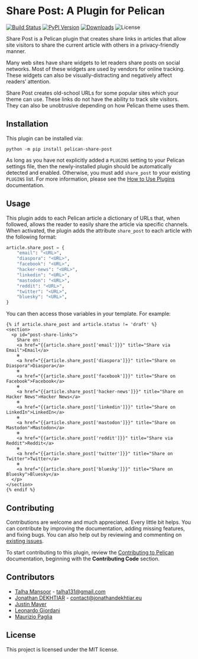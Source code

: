 # Share Post: A Plugin for Pelican

[![Build Status](https://img.shields.io/github/actions/workflow/status/pelican-plugins/share-post/main.yml?branch=main)](https://github.com/pelican-plugins/share-post/actions)
[![PyPI Version](https://img.shields.io/pypi/v/pelican-share-post)](https://pypi.org/project/pelican-share-post/)
[![Downloads](https://img.shields.io/pypi/dm/pelican-share-post)](https://pypi.org/project/pelican-share-post/)
![License](https://img.shields.io/pypi/l/pelican-share-post?color=blue)

Share Post is a Pelican plugin that creates share links in articles that allow site visitors to share the current article with others in a privacy-friendly manner.

Many web sites have share widgets to let readers share posts on social networks. Most of these widgets are used by vendors for online tracking. These widgets can also be visually-distracting and negatively affect readers’ attention.

Share Post creates old-school URLs for some popular sites which your theme can use. These links do not have the ability to track site visitors. They can also be unobtrusive depending on how Pelican theme uses them.


Installation
------------

This plugin can be installed via:

    python -m pip install pelican-share-post

As long as you have not explicitly added a `PLUGINS` setting to your Pelican settings file, then the newly-installed plugin should be automatically detected and enabled. Otherwise, you must add `share_post` to your existing `PLUGINS` list. For more information, please see the [How to Use Plugins](https://docs.getpelican.com/en/latest/plugins.html#how-to-use-plugins) documentation.

Usage
-----

This plugin adds to each Pelican article a dictionary of URLs that, when followed, allows the reader to easily share the article via specific channels. When activated, the plugin adds the attribute `share_post` to each article with the following format:

```python
article.share_post = {
	"email": "<URL>",
	"diaspora": "<URL>",
	"facebook": "<URL>",
	"hacker-news": "<URL>",
	"linkedin": "<URL>",
	"mastodon": "<URL>",
	"reddit": "<URL>",
	"twitter": "<URL>",
	"bluesky": "<URL>",
}
```

You can then access those variables in your template. For example:

```html+jinja
{% if article.share_post and article.status != 'draft' %}
<section>
  <p id="post-share-links">
    Share on:
    <a href="{{article.share_post['email']}}" title="Share via Email">Email</a>
    ❄
    <a href="{{article.share_post['diaspora']}}" title="Share on Diaspora">Diaspora</a>
    ❄
    <a href="{{article.share_post['facebook']}}" title="Share on Facebook">Facebook</a>
    ❄
    <a href="{{article.share_post['hacker-news']}}" title="Share on Hacker News">Hacker News</a>
    ❄
    <a href="{{article.share_post['linkedin']}}" title="Share on LinkedIn">LinkedIn</a>
    ❄
    <a href="{{article.share_post['mastodon']}}" title="Share on Mastodon">Mastodon</a>
    ❄
    <a href="{{article.share_post['reddit']}}" title="Share via Reddit">Reddit</a>
    ❄
    <a href="{{article.share_post['twitter']}}" title="Share on Twitter">Twitter</a>
    ❄
    <a href="{{article.share_post['bluesky']}}" title="Share on Bluesky">Bluesky</a>
  </p>
</section>
{% endif %}
```

Contributing
------------

Contributions are welcome and much appreciated. Every little bit helps. You can contribute by improving the documentation, adding missing features, and fixing bugs. You can also help out by reviewing and commenting on [existing issues][].

To start contributing to this plugin, review the [Contributing to Pelican][] documentation, beginning with the **Contributing Code** section.

[existing issues]: https://github.com/pelican-plugins/share-post/issues
[Contributing to Pelican]: https://docs.getpelican.com/en/latest/contribute.html


Contributors
------------

* [Talha Mansoor](https://www.oncrashreboot.com) - talha131@gmail.com
* [Jonathan DEKHTIAR](https://github.com/DEKHTIARJonathan) - contact@jonathandekhtiar.eu
* [Justin Mayer](https://justinmayer.com)
* [Leonardo Giordani](https://github.com/lgiordani)
* [Maurizio Paglia](https://github.com/mpaglia0)


License
-------

This project is licensed under the MIT license.
